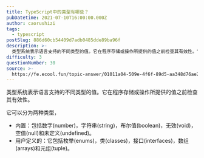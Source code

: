 ```yaml
---
title: TypeScript中的类型有哪些？
pubDatetime: 2021-07-10T16:00:00.000Z
author: caorushizi
tags:
  - typescript
postSlug: 886d60cb54409d7adb0485dde89ba96f
description: >-
  类型系统表示语言支持的不同类型的值。它在程序存储或操作所提供的值之前检查其有效性。它可以分为两种类型，*内置：包括数字(number)，字符串(string)，布尔值(boolean)，无效(void
difficulty: 3
questionNumber: 30
source: >-
  https://fe.ecool.fun/topic-answer/01011a04-509e-4f6f-89d5-aa348d76ae2b?orderBy=updateTime&order=desc&tagId=19
---
```


类型系统表示语言支持的不同类型的值。它在程序存储或操作所提供的值之前检查其有效性。

它可以分为两种类型，

- 内置：包括数字(number)，字符串(string)，布尔值(boolean)，无效(void)，空值(null)和未定义(undefined)。
- 用户定义的：它包括枚举(enums)，类(classes)，接口(interfaces)，数组(arrays)和元组(tuple)。
